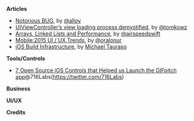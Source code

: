 **Articles**

* [Notorious BUG](http://artsy.github.io/blog/2015/07/30/Notorious-BUG-Part-1/), by [@alloy](https://twitter.com/alloy)
* [UIViewController’s view loading process demystified](http://szulctomasz.com/ios-uiviewcontrollers-view-loading-process-demystified/), by [@tomkowz](https://twitter.com/tomkowz)
* [Arrays, Linked Lists and Performance](http://airspeedvelocity.net/2015/08/03/arrays-linked-lists-and-performance/), by [@airspeedswift](https://twitter.com/airspeedswift)
* [Mobile:2015 UI / UX Trends](https://medium.com/interactive-mind/mobile-2015-263ab694e60e), by [@oralonur](https://twitter.com/oralonur)
* [iOS Build Infrastructure](https://corner.squareup.com/2015/07/ios-build-infrastructure.html), by [Michael Tauraso](https://twitter.com/mtauraso)

**Tools/Controls**

* [7 Open Source iOS Controls that Helped us Launch the GIFpitch app](https://medium.com/ios-os-x-development/7-open-source-ios-controls-that-helped-us-launch-the-gifpitch-app-c3d6a01bb8b3)@716Labs(https://twitter.com/716Labs)



**Business**



**UI/UX**



**Credits**


